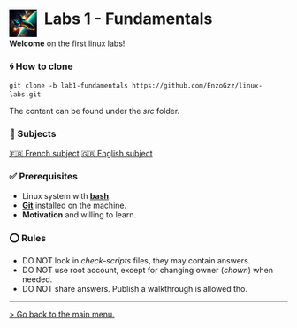 #  <img align="left" alt="Dormitory" src="https://raw.githubusercontent.com/EnzoGzz/linux-labs/master/lab1/assets/spaceship.png" width="50x"/>&nbsp; Labs 1 - Fundamentals

**Welcome** on the first linux labs!

### 🌀 How to clone

```
git clone -b lab1-fundamentals https://github.com/EnzoGzz/linux-labs.git
```

The content can be found under the _src_ folder.

###  📄 Subjects

[🇫🇷 French subject](./subjects/FR.md)
[🇬🇧 English subject](./subjects/FR.md)

### ✅ Prerequisites

 - Linux system with [**bash**](https://opensource.com/resources/what-bash).
 - [**Git**](https://git-scm.com/book/en/v2/Getting-Started-Installing-Git) installed on the machine.
 - **Motivation** and willing to learn.

### ⭕ Rules

 - DO NOT look in _check-scripts_ files, they may contain answers.
 - DO NOT use root account, except for changing owner (*chown*) when needed.
 - DO NOT share answers. Publish a walkthrough is allowed tho.

---

[> Go back to the main menu.](/EnzoGzz/linux-labs/tree/master)
